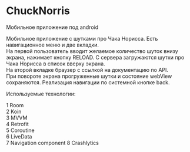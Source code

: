 # ChuckNorris
Мобильное приложение под android

Мобильное приложение с шутками про Чака Норисса. Есть навигационное меню и две вкладки.  
На первой пользователь вводит желаемое количество шуток внизу экрана, нажимает кнопку RELOAD. С сервера загружаются шутки про Чака Норисса в список вверху экрана.  
На второй вкладке браузер с ссылкой на документацию по API.   
При повороте экрана прогруженные шутки и состояние webView сохраняются. Реализация навигации по системной кнопке back.  
  
  
    
Используемые технологии:  

1 Room  
2 Koin  
3 MVVM  
4 Retrofit  
5 Coroutine  
6 LiveData  
7 Navigation component
8 Crashlytics
